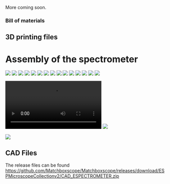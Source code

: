 More coming soon.

### Bill of materials

## 3D printing files

# Assembly of the spectrometer

![](IMAGES/espectrometer/espectrometer_1.png)
![](IMAGES/espectrometer/espectrometer_2.png)
![](IMAGES/espectrometer/espectrometer_3.gif)
![](IMAGES/espectrometer/espectrometer_4.gif)
![](IMAGES/espectrometer/espectrometer_5.gif)
![](IMAGES/espectrometer/IMG_20230305_093523.jpg)
![](IMAGES/espectrometer/IMG_20230305_093612.jpg)
![](IMAGES/espectrometer/IMG_20230305_093624.jpg)
![](IMAGES/espectrometer/IMG_20230305_093717.jpg)
![](IMAGES/espectrometer/IMG_20230305_093729.jpg)
![](IMAGES/espectrometer/IMG_20230305_093746.jpg)
![](IMAGES/espectrometer/IMG_20230305_093938.jpg)
![](IMAGES/espectrometer/IMG_20230305_112823.jpg)
![](IMAGES/espectrometer/IMG_20230305_112935.jpg)
![](IMAGES/espectrometer/IMG_20230305_114140.jpg)


![](IMAGES/espectrometer/2023-03-05_11-39-54.mp4)
![](IMAGES/espectrometer/Spectroscope_v0.png)

![](IMAGES/espectrometer/ESPectrometer_lineplot.png)
## CAD Files

The release files can be found https://github.com/Matchboxscope/Matchboxscope/releases/download/ESPMicroscopeCollectionv2/CAD_ESPECTROMETER.zip
